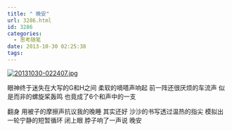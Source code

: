 ```yaml
---
title: " 晚安"
url: 3286.html
id: 3286
categories:
  - 思考随笔
date: 2013-10-30 02:25:38
tags:
---
```


[![20131030-022407.jpg](../../../images/2013/10/20131030-022407.jpg)](../../../images/2013/10/20131030-022407.jpg)

眼神终于迷失在大写的G和H之间 柔软的嘀嗒声响起 前一阵还很厌烦的车流声 似是而非的螺旋桨轰鸣 也竟成了6个和声中的一支

翻身 用被子的摩擦声抗议我的晚睡 其实还好 沙沙的书写透过温热的指尖 模拟出一轮宁静的短暂循环 闭上眼 脖子响了一声说 晚安